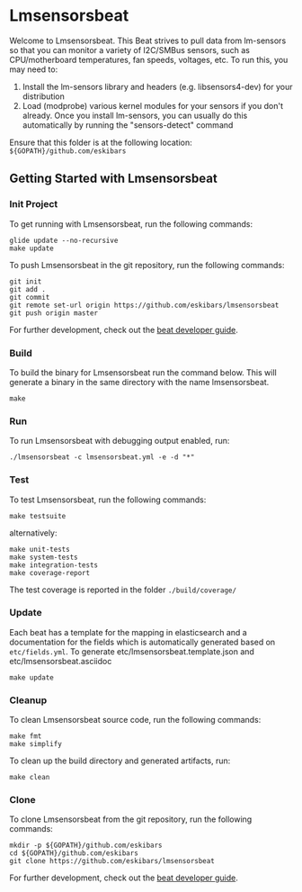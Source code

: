 # Lmsensorsbeat

Welcome to Lmsensorsbeat.  This Beat strives to pull data from lm-sensors so that you can monitor a variety of I2C/SMBus sensors, such as CPU/motherboard temperatures, fan speeds, voltages, etc.  To run this, you may need to:

 1. Install the lm-sensors library and headers (e.g. libsensors4-dev) for your distribution
 2. Load (modprobe) various kernel modules for your sensors if you don't already.  Once you install lm-sensors, you can usually do this automatically by running the "sensors-detect" command

Ensure that this folder is at the following location:
`${GOPATH}/github.com/eskibars`

## Getting Started with Lmsensorsbeat

### Init Project
To get running with Lmsensorsbeat, run the following commands:

```
glide update --no-recursive
make update
```


To push Lmsensorsbeat in the git repository, run the following commands:

```
git init
git add .
git commit
git remote set-url origin https://github.com/eskibars/lmsensorsbeat
git push origin master
```

For further development, check out the [beat developer guide](https://www.elastic.co/guide/en/beats/libbeat/current/new-beat.html).

### Build

To build the binary for Lmsensorsbeat run the command below. This will generate a binary
in the same directory with the name lmsensorsbeat.

```
make
```


### Run

To run Lmsensorsbeat with debugging output enabled, run:

```
./lmsensorsbeat -c lmsensorsbeat.yml -e -d "*"
```


### Test

To test Lmsensorsbeat, run the following commands:

```
make testsuite
```

alternatively:
```
make unit-tests
make system-tests
make integration-tests
make coverage-report
```

The test coverage is reported in the folder `./build/coverage/`


### Update

Each beat has a template for the mapping in elasticsearch and a documentation for the fields
which is automatically generated based on `etc/fields.yml`.
To generate etc/lmsensorsbeat.template.json and etc/lmsensorsbeat.asciidoc

```
make update
```


### Cleanup

To clean  Lmsensorsbeat source code, run the following commands:

```
make fmt
make simplify
```

To clean up the build directory and generated artifacts, run:

```
make clean
```


### Clone

To clone Lmsensorsbeat from the git repository, run the following commands:

```
mkdir -p ${GOPATH}/github.com/eskibars
cd ${GOPATH}/github.com/eskibars
git clone https://github.com/eskibars/lmsensorsbeat
```


For further development, check out the [beat developer guide](https://www.elastic.co/guide/en/beats/libbeat/current/new-beat.html).
